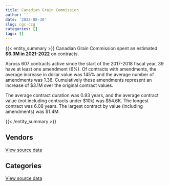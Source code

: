 ```yaml
---
title: Canadian Grain Commission
author: ''
date: '2022-08-30'
slug: cgc-ccg
categories: []
tags: []
---
```


<script src="/rmarkdown-libs/htmlwidgets/htmlwidgets.js"></script>
<link href="/rmarkdown-libs/datatables-css/datatables-crosstalk.css" rel="stylesheet" />
<script src="/rmarkdown-libs/datatables-binding/datatables.js"></script>
<script src="/rmarkdown-libs/jquery/jquery-3.6.0.min.js"></script>
<link href="/rmarkdown-libs/dt-core-bootstrap/css/dataTables.bootstrap.min.css" rel="stylesheet" />
<link href="/rmarkdown-libs/dt-core-bootstrap/css/dataTables.bootstrap.extra.css" rel="stylesheet" />
<script src="/rmarkdown-libs/dt-core-bootstrap/js/jquery.dataTables.min.js"></script>
<script src="/rmarkdown-libs/dt-core-bootstrap/js/dataTables.bootstrap.min.js"></script>
<link href="/rmarkdown-libs/crosstalk/css/crosstalk.min.css" rel="stylesheet" />
<script src="/rmarkdown-libs/crosstalk/js/crosstalk.min.js"></script>
<script src="/rmarkdown-libs/htmlwidgets/htmlwidgets.js"></script>
<link href="/rmarkdown-libs/datatables-css/datatables-crosstalk.css" rel="stylesheet" />
<script src="/rmarkdown-libs/datatables-binding/datatables.js"></script>
<script src="/rmarkdown-libs/jquery/jquery-3.6.0.min.js"></script>
<link href="/rmarkdown-libs/dt-core-bootstrap/css/dataTables.bootstrap.min.css" rel="stylesheet" />
<link href="/rmarkdown-libs/dt-core-bootstrap/css/dataTables.bootstrap.extra.css" rel="stylesheet" />
<script src="/rmarkdown-libs/dt-core-bootstrap/js/jquery.dataTables.min.js"></script>
<script src="/rmarkdown-libs/dt-core-bootstrap/js/dataTables.bootstrap.min.js"></script>
<link href="/rmarkdown-libs/crosstalk/css/crosstalk.min.css" rel="stylesheet" />
<script src="/rmarkdown-libs/crosstalk/js/crosstalk.min.js"></script>

{{< entity_summary >}}
Canadian Grain Commission spent an estimated **\$6.3M in 2021-2022** on contracts.

Across 607 contracts active since the start of the 2017-2018 fiscal year, 39 have at least one amendment (6%). Of contracts with amendments, the average increase in dollar value was 145% and the average number of amendments was 1.36. Cumulatively these amendments represent an increase of \$3.1M over the original contract values.

The average contract duration was 0.93 years, and the average contract value (not including contracts under \$10k) was \$54.6K. The longest contract was 6.08 years. The largest contract by value (including amendments) was \$1.4M.

{{< /entity_summary >}}

## Vendors

<div id="htmlwidget-1" style="width:100%;height:auto;" class="datatables html-widget"></div>
<script type="application/json" data-for="htmlwidget-1">{"x":{"style":"bootstrap","filter":"none","vertical":false,"data":[["<a href=\"/vendors/ab_sciex/\">AB SCIEX<\/a>","<a href=\"/vendors/agilent/\">AGILENT<\/a>","<a href=\"/vendors/ainsworth/\">AINSWORTH<\/a>","<a href=\"/vendors/asokan_business_interiors/\">ASOKAN BUSINESS INTERIORS<\/a>","<a href=\"/vendors/avi_spl_canada/\">AVI SPL CANADA<\/a>","<a href=\"/vendors/bdo_canada/\">BDO CANADA<\/a>","<a href=\"/vendors/beckman_coulter_canada/\">BECKMAN COULTER CANADA<\/a>","<a href=\"/vendors/bell_canada/\">BELL CANADA<\/a>","<a href=\"/vendors/blackberry/\">BLACKBERRY<\/a>","<a href=\"/vendors/bruker/\">BRUKER<\/a>","<a href=\"/vendors/bureau_veritas/\">BUREAU VERITAS<\/a>","<a href=\"/vendors/calian/\">CALIAN<\/a>","<a href=\"/vendors/cdw_canada/\">CDW CANADA<\/a>","<a href=\"/vendors/charron_human_resources/\">CHARRON HUMAN RESOURCES<\/a>","<a href=\"/vendors/citrix/\">CITRIX<\/a>","<a href=\"/vendors/compugen/\">COMPUGEN<\/a>","<a href=\"/vendors/cossette_communications/\">COSSETTE COMMUNICATIONS<\/a>","<a href=\"/vendors/d_mark_biosciences/\">D MARK BIOSCIENCES<\/a>","<a href=\"/vendors/data_communications_management/\">DATA COMMUNICATIONS MANAGEMENT<\/a>","<a href=\"/vendors/decisive_group/\">DECISIVE GROUP<\/a>","<a href=\"/vendors/dell_computer/\">DELL COMPUTER<\/a>","<a href=\"/vendors/deloitte_and_touche/\">DELOITTE AND TOUCHE<\/a>","<a href=\"/vendors/dls_technology/\">DLS TECHNOLOGY<\/a>","<a href=\"/vendors/dynabook_canada/\">DYNABOOK CANADA<\/a>","<a href=\"/vendors/esbe_scientific_industries/\">ESBE SCIENTIFIC INDUSTRIES<\/a>","<a href=\"/vendors/fca_canada/\">FCA CANADA<\/a>","<a href=\"/vendors/felix_technology/\">FELIX TECHNOLOGY<\/a>","<a href=\"/vendors/garda_security_group/\">GARDA SECURITY GROUP<\/a>","<a href=\"/vendors/general_motors/\">GENERAL MOTORS<\/a>","<a href=\"/vendors/genome_quebec/\">GENOME QUEBEC<\/a>","<a href=\"/vendors/glasshouse_systems/\">GLASSHOUSE SYSTEMS<\/a>","<a href=\"/vendors/global_knowledge/\">GLOBAL KNOWLEDGE<\/a>","<a href=\"/vendors/hypertec/\">HYPERTEC<\/a>","<a href=\"/vendors/ibm_canada/\">IBM CANADA<\/a>","<a href=\"/vendors/illumina_canada/\">ILLUMINA CANADA<\/a>","<a href=\"/vendors/info_tech_research_group/\">INFO TECH RESEARCH GROUP<\/a>","<a href=\"/vendors/integra_networks/\">INTEGRA NETWORKS<\/a>","<a href=\"/vendors/ipss/\">IPSS<\/a>","<a href=\"/vendors/iron_mountain/\">IRON MOUNTAIN<\/a>","<a href=\"/vendors/itex/\">ITEX<\/a>","<a href=\"/vendors/life_technologies/\">LIFE TECHNOLOGIES<\/a>","<a href=\"/vendors/microsoft_canada/\">MICROSOFT CANADA<\/a>","<a href=\"/vendors/nisha_techonologies/\">NISHA TECHONOLOGIES<\/a>","<a href=\"/vendors/nitam_solutions/\">NITAM SOLUTIONS<\/a>","<a href=\"/vendors/northern_micro/\">NORTHERN MICRO<\/a>","<a href=\"/vendors/pitney_bowes/\">PITNEY BOWES<\/a>","<a href=\"/vendors/pra/\">PRA<\/a>","<a href=\"/vendors/pricewaterhouse_coopers/\">PRICEWATERHOUSE COOPERS<\/a>","<a href=\"/vendors/prosci_canada/\">PROSCI CANADA<\/a>","<a href=\"/vendors/purespirit_solutions/\">PURESPIRIT SOLUTIONS<\/a>","<a href=\"/vendors/raymond_chabot_grant_thornton/\">RAYMOND CHABOT GRANT THORNTON<\/a>","<a href=\"/vendors/rhea/\">RHEA<\/a>","<a href=\"/vendors/samson_associes/\">SAMSON ASSOCIES<\/a>","<a href=\"/vendors/sas_institute/\">SAS INSTITUTE<\/a>","<a href=\"/vendors/softchoice/\">SOFTCHOICE<\/a>","<a href=\"/vendors/supremex/\">SUPREMEX<\/a>","<a href=\"/vendors/tervita/\">TERVITA<\/a>","<a href=\"/vendors/thermo_fisher_scientific/\">THERMO FISHER SCIENTIFIC<\/a>","<a href=\"/vendors/totem_offisource/\">TOTEM OFFISOURCE<\/a>","<a href=\"/vendors/tyco_integrated_fire_security/\">TYCO INTEGRATED FIRE SECURITY<\/a>","<a href=\"/vendors/vmware/\">VMWARE<\/a>","<a href=\"/vendors/vwr_international/\">VWR INTERNATIONAL<\/a>","<a href=\"/vendors/waters/\">WATERS<\/a>","<a href=\"/vendors/xerox/\">XEROX<\/a>"],[37823.97,89542.76,5005.33,null,null,60702.16,null,null,null,136721.17,null,null,12375.87,null,6883.34,78370.41,null,null,56866.43,null,241182.67,null,null,null,12810.83,53268.74,null,9083.34,null,33205.2,null,24995.25,null,35146.22,null,null,20487.19,null,14010.03,null,343338.62,46307.37,71270.99,null,null,3618.44,null,14487.47,null,null,51305.87,null,5081.78,36837.9,71182.03,10444.35,78678.15,1302664.82,null,16620.45,null,null,355099.45,44186.87],[146248.68,106868.75,5019.04,38802.51,36957.13,null,614.93,null,5126.66,null,4528.9,23460.68,489.04,47912,79361.22,56749.63,null,null,9659.5,62586.72,500938.31,null,null,null,null,null,null,1518.04,null,23347.8,null,null,13623.75,97547.61,null,10649.7,68669.3,null,11753.55,125193.92,442338.04,44446.85,50143.56,20095.1,null,5495.23,680.73,42761.41,45197.25,null,51446.44,null,38536.85,38042.27,100387.7,null,78893.7,295553.86,null,null,27851,null,368135.92,64244.66],[56470.64,40503.83,1945.36,null,10207.34,null,17688.51,37214.23,43450.52,31463.25,12523.1,1072.49,10010.96,null,61729.41,48627.96,132888,null,104040.7,73323.43,264073.19,null,3361.7,32726.4,null,105854.94,null,null,35578.2,13739.16,105.75,42449.53,null,35146.22,2289.94,15930.9,65924.96,null,10967.99,76381.97,393136.87,132798.59,38140.33,null,47915.85,5480.21,12423.27,42644.58,10666.05,584110.82,8574.41,null,null,null,41744.86,null,14226.73,549406.68,null,null,null,104500.66,80006.38,68584.03],[57341.6,126663.46,3227.53,null,30197.53,null,4879.35,25963.42,86424.69,null,13724.6,null,null,null,63045.12,48007.6,113000,28378.9,125329.55,123240.35,127013.75,13193.75,25173.64,null,null,null,9045.76,null,null,9475.29,38597.45,68575.37,58380,356635.83,34310.06,15930.9,46759.52,72853.9,10908.21,null,318276.66,132798.59,null,null,32694.16,2747.61,null,42644.58,5713.95,13420.26,null,29452.5,null,null,45757.39,null,null,907204.81,19354.86,3711.84,null,null,484499.76,68584.03]],"container":"<table class=\"table table-striped table-hover row-border order-column display\">\n  <thead>\n    <tr>\n      <th>Vendor<\/th>\n      <th>2018-2019<\/th>\n      <th>2019-2020<\/th>\n      <th>2020-2021<\/th>\n      <th>2021-2022<\/th>\n    <\/tr>\n  <\/thead>\n<\/table>","options":{"order":[[4,"desc"]],"pageLength":10,"autoWidth":true,"columnDefs":[{"targets":1,"render":"function(data, type, row, meta) {\n    return type !== 'display' ? data : DTWidget.formatCurrency(data, \"$\", 2, 3, \",\", \".\", true, null);\n  }"},{"targets":2,"render":"function(data, type, row, meta) {\n    return type !== 'display' ? data : DTWidget.formatCurrency(data, \"$\", 2, 3, \",\", \".\", true, null);\n  }"},{"targets":3,"render":"function(data, type, row, meta) {\n    return type !== 'display' ? data : DTWidget.formatCurrency(data, \"$\", 2, 3, \",\", \".\", true, null);\n  }"},{"targets":4,"render":"function(data, type, row, meta) {\n    return type !== 'display' ? data : DTWidget.formatCurrency(data, \"$\", 2, 3, \",\", \".\", true, null);\n  }"},{"width":"16%","targets":[1,2,3,4]},{"className":"dt-right","targets":[1,2,3,4]}],"orderClasses":false}},"evals":["options.columnDefs.0.render","options.columnDefs.1.render","options.columnDefs.2.render","options.columnDefs.3.render"],"jsHooks":[]}</script>
<p class="text-right">
<a href="https://github.com/GoC-Spending/contracts-data/tree/main/data/out/departments/cgc-ccg/summary_by_fiscal_year_by_vendor.csv" class="source-data-link btn btn-link">View source data</a>
</p>

## Categories

<div id="htmlwidget-2" style="width:100%;height:auto;" class="datatables html-widget"></div>
<script type="application/json" data-for="htmlwidget-2">{"x":{"style":"bootstrap","filter":"none","vertical":false,"data":[["<a href=\"/categories/facilities_and_construction/\">Facilities and construction<\/a>","<a href=\"/categories/office_management/\">Office management<\/a>","<a href=\"/categories/professional_services/\">Professional services<\/a>","<a href=\"/categories/information_technology/\">Information technology<\/a>","<a href=\"/categories/transportation_and_logistics/\">Transportation and logistics<\/a>","<a href=\"/categories/industrial_products_and_services/\">Industrial products and services<\/a>","<a href=\"/categories/security_and_protection/\">Security and protection<\/a>","<a href=\"/categories/human_capital/\">Human capital<\/a>"],[490722.97,275038.69,362474.75,783937.5,98023.19,3137971.3,9083.34,170927.9],[689980.65,205439.91,474074.26,1638519.54,65461.9,1774746.58,1518.04,221404.02],[503971.41,229268.09,495461.58,1996982.19,227244.77,1728582.63,null,226755.74],[662735.95,345676.5,550146.45,1733249.79,85811.63,2702584.21,null,257477.67]],"container":"<table class=\"table table-striped table-hover row-border order-column display\">\n  <thead>\n    <tr>\n      <th>Category<\/th>\n      <th>2018-2019<\/th>\n      <th>2019-2020<\/th>\n      <th>2020-2021<\/th>\n      <th>2021-2022<\/th>\n    <\/tr>\n  <\/thead>\n<\/table>","options":{"order":[[4,"desc"]],"dom":"t","pageLength":30,"autoWidth":true,"columnDefs":[{"targets":1,"render":"function(data, type, row, meta) {\n    return type !== 'display' ? data : DTWidget.formatCurrency(data, \"$\", 2, 3, \",\", \".\", true, null);\n  }"},{"targets":2,"render":"function(data, type, row, meta) {\n    return type !== 'display' ? data : DTWidget.formatCurrency(data, \"$\", 2, 3, \",\", \".\", true, null);\n  }"},{"targets":3,"render":"function(data, type, row, meta) {\n    return type !== 'display' ? data : DTWidget.formatCurrency(data, \"$\", 2, 3, \",\", \".\", true, null);\n  }"},{"targets":4,"render":"function(data, type, row, meta) {\n    return type !== 'display' ? data : DTWidget.formatCurrency(data, \"$\", 2, 3, \",\", \".\", true, null);\n  }"},{"width":"16%","targets":[1,2,3,4]},{"className":"dt-right","targets":[1,2,3,4]}],"orderClasses":false,"lengthMenu":[10,25,30,50,100]}},"evals":["options.columnDefs.0.render","options.columnDefs.1.render","options.columnDefs.2.render","options.columnDefs.3.render"],"jsHooks":[]}</script>
<p class="text-right">
<a href="https://github.com/GoC-Spending/contracts-data/tree/main/data/out/departments/cgc-ccg/summary_by_fiscal_year_by_category.csv" class="source-data-link btn btn-link">View source data</a>
</p>

